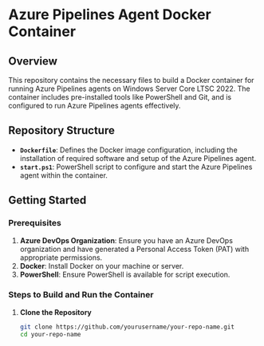 # Azure Pipelines Agent Docker Container

## Overview

This repository contains the necessary files to build a Docker container for running Azure Pipelines agents on Windows Server Core LTSC 2022. The container includes pre-installed tools like PowerShell and Git, and is configured to run Azure Pipelines agents effectively.

## Repository Structure

- **`Dockerfile`**: Defines the Docker image configuration, including the installation of required software and setup of the Azure Pipelines agent.
- **`start.ps1`**: PowerShell script to configure and start the Azure Pipelines agent within the container.

## Getting Started

### Prerequisites

1. **Azure DevOps Organization**: Ensure you have an Azure DevOps organization and have generated a Personal Access Token (PAT) with appropriate permissions.
2. **Docker**: Install Docker on your machine or server.
3. **PowerShell**: Ensure PowerShell is available for script execution.

### Steps to Build and Run the Container

1. **Clone the Repository**

   ```bash
   git clone https://github.com/yourusername/your-repo-name.git
   cd your-repo-name
